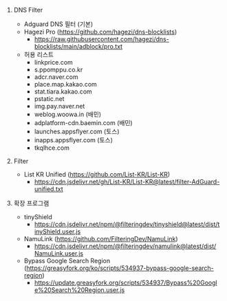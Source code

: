 1. DNS Filter
    - Adguard DNS 필터 (기본)
    - Hagezi Pro (https://github.com/hagezi/dns-blocklists)
        - https://raw.githubusercontent.com/hagezi/dns-blocklists/main/adblock/pro.txt
    - 허용 리스트
      - linkprice.com
      - s.ppomppu.co.kr
      - adcr.naver.com
      - place.map.kakao.com
      - stat.tiara.kakao.com
      - pstatic.net
      - img.pay.naver.net
      - weblog.woowa.in (배민)
      - adplatform-cdn.baemin.com (배민)
      - launches.appsflyer.com (토스)
      - inapps.appsflyer.com (토스)
      - tkqlhce.com
      
2. Filter
    - List KR Unified (https://github.com/List-KR/List-KR)
        - https://cdn.jsdelivr.net/gh/List-KR/List-KR@latest/filter-AdGuard-unified.txt
      
3. 확장 프로그램
    - tinyShield
      - https://cdn.jsdelivr.net/npm/@filteringdev/tinyshield@latest/dist/tinyShield.user.js
    - NamuLink (https://github.com/FilteringDev/NamuLink)
      - https://cdn.jsdelivr.net/npm/@filteringdev/namulink@latest/dist/NamuLink.user.js
    - Bypass Google Search Region (https://greasyfork.org/ko/scripts/534937-bypass-google-search-region)
      - https://update.greasyfork.org/scripts/534937/Bypass%20Google%20Search%20Region.user.js
